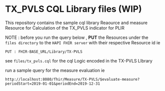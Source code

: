 # TX_PVLS CQL Library files (WIP)

This repository contains the sample cql library Reaource and measure Resource for Calculation of the TX_PVLS indicator for PLIR

NOTE : before you run the query below ,  **PUT** the Resources under the `files directory` to the `HAPI FHIR server` with their respective Resource id ie 

    PUT : FHIR-BASE_URL/Library/TX-PVLS 

see `files/tx_pvls.cql` for the cql Logic encoded in the TX-PVLS LIbrary

run a sample query for the measure evaluation ie

    http://localhost:8080/fhir/Measure/TX-PVLS/$evaluate-measure?periodStart=2019-01-01&periodEnd=2019-12-31
